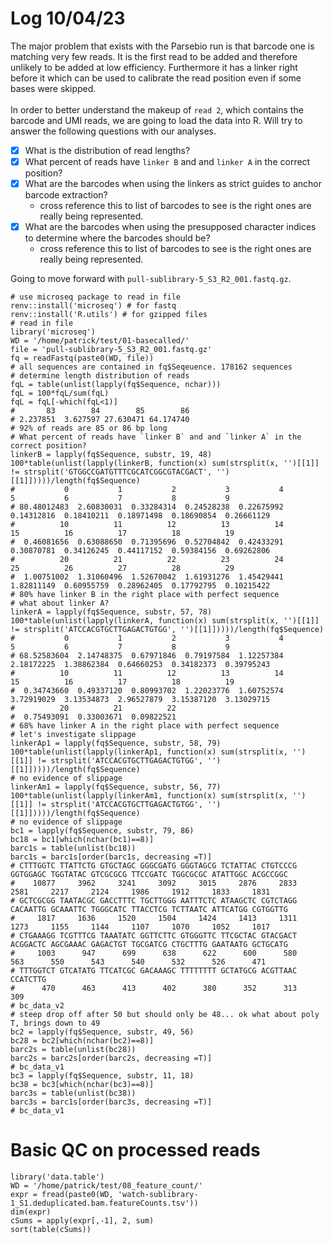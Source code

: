 # Log 10/04/23

The major problem that exists with the Parsebio run is that barcode one is matching very few reads. It is the first read to be added and therefore unlikely to be added at low efficiency. Furthermore it has a linker right before it which can be used to calibrate the read position even if some bases were skipped.\
\
In order to better understand the makeup of `read 2`, which contains the barcode and UMI reads, we are going to load the data into R. Will try to answer the following questions with our analyses.

- [x] What is the distribution of read lengths?
- [x] What percent of reads have `linker B` and and `linker A` in the correct position?
- [x] What are the barcodes when using the linkers as strict guides to anchor barcode extraction?
    - cross reference this to list of barcodes to see is the right ones are really being represented.
- [x] What are the barcodes when using the presupposed character indices to determine where the barcodes should be?
    - cross reference this to list of barcodes to see is the right ones are really being represented.

Going to move forward with `pull-sublibrary-5_S3_R2_001.fastq.gz`.

```{.r}
# use microseq package to read in file
renv::install('microseq') # for fastq
renv::install('R.utils') # for gzipped files
# read in file
library('microseq')
WD = '/home/patrick/test/01-basecalled/'
file = 'pull-sublibrary-5_S3_R2_001.fastq.gz'
fq = readFastq(paste0(WD, file))
# all sequences are contained in fq$Seqeuence. 178162 sequences
# determine length distribution of reads
fqL = table(unlist(lapply(fq$Sequence, nchar)))
fqL = 100*fqL/sum(fqL)
fqL = fqL[-which(fqL<1)]
#       83        84        85        86 
# 2.237851  3.627597 27.630471 64.174740
# 92% of reads are 85 or 86 bp long
# What percent of reads have `linker B` and and `linker A` in the correct position?
linkerB = lapply(fq$Sequence, substr, 19, 48)
100*table(unlist(lapply(linkerB, function(x) sum(strsplit(x, '')[[1]] != strsplit('GTGGCCGATGTTTCGCATCGGCGTACGACT', '')[[1]]))))/length(fq$Sequence)
#           0           1           2           3           4           5           6           7           8           9 
# 80.48012483  2.60830031  0.33284314  0.24528238  0.22675992  0.14312816  0.18410211  0.18971498  0.18690854  0.26661129 
#          10          11          12          13          14          15          16          17          18          19 
#  0.46081656  0.63088650  0.71395696  0.52704842  0.42433291  0.30870781  0.34126245  0.44117152  0.59384156  0.69262806 
#          20          21          22          23          24          25          26          27          28          29 
#  1.00751002  1.31060496  1.52670042  1.61931276  1.45429441  1.82811149  0.60955759  0.28962405  0.17792795  0.10215422 
# 80% have linker B in the right place with perfect sequence
# what about linker A?
linkerA = lapply(fq$Sequence, substr, 57, 78)
100*table(unlist(lapply(linkerA, function(x) sum(strsplit(x, '')[[1]] != strsplit('ATCCACGTGCTTGAGACTGTGG', '')[[1]]))))/length(fq$Sequence)
#           0           1           2           3           4           5           6           7           8           9 
# 68.52583604  2.14748375  0.67971846  0.79197584  1.12257384  2.18172225  1.38862384  0.64660253  0.34182373  0.39795243 
#          10          11          12          13          14          15          16          17          18          19 
#  0.34743660  0.49337120  0.80993702  1.22023776  1.60752574  3.72919029  3.13534873  2.96527879  3.15387120  3.13029715 
#          20          21          22 
#  0.75493091  0.33003671  0.09822521
# 68% have linker A in the right place with perfect sequence
# let's investigate slippage
linkerAp1 = lapply(fq$Sequence, substr, 58, 79)
100*table(unlist(lapply(linkerAp1, function(x) sum(strsplit(x, '')[[1]] != strsplit('ATCCACGTGCTTGAGACTGTGG', '')[[1]]))))/length(fq$Sequence)
# no evidence of slippage
linkerAm1 = lapply(fq$Sequence, substr, 56, 77)
100*table(unlist(lapply(linkerAm1, function(x) sum(strsplit(x, '')[[1]] != strsplit('ATCCACGTGCTTGAGACTGTGG', '')[[1]]))))/length(fq$Sequence)
# no evidence of slippage
bc1 = lapply(fq$Sequence, substr, 79, 86)
bc18 = bc1[which(nchar(bc1)==8)]
barc1s = table(unlist(bc18))
barc1s = barc1s[order(barc1s, decreasing =T)]
# CTTTGGTC TTATTCTG GTGCTAGC GGGCGATG GGGTAGCG TCTATTAC CTGTCCCG GGTGGAGC TGGTATAC GTCGCGCG TTCCGATC TGGCGCGC ATATTGGC ACGCCGGC 
#    10877     3962     3241     3092     3015     2876     2833     2581     2217     2124     1986     1912     1833     1831 
# GCTCGCGG TAATACGC GACCTTTC TGCTTGGG AATTTCTC ATAAGCTC CGTCTAGG CACAATTG GCAAATTC TGGGCATC TTACCTCG TCTTAATC ATTCATGG CGTGGTTG 
#     1817     1636     1520     1504     1424     1413     1311     1273     1155     1144     1107     1070     1052     1017 
# CTGAAAGG TCGTTTCG TAAATATC GGTTCTTC GTGGGTTC TTCGCTAC GTACGACT ACGGACTC AGCGAAAC GAGACTGT TGCGATCG CTGCTTTG GAATAATG GCTGCATG 
#     1003      947      699      638      622      600      580      563      550      543      540      532      526      471 
# TTTGGTCT GTCATATG TTCATCGC GACAAAGC TTTTTTTT GCTATGCG ACGTTAAC CCATCTTG 
#      470      463      413      402      380      352      313      309
# bc_data_v2
# steep drop off after 50 but should only be 48... ok what about poly T, brings down to 49
bc2 = lapply(fq$Sequence, substr, 49, 56)
bc28 = bc2[which(nchar(bc2)==8)]
barc2s = table(unlist(bc28))
barc2s = barc2s[order(barc2s, decreasing =T)]
# bc_data_v1
bc3 = lapply(fq$Sequence, substr, 11, 18)
bc38 = bc3[which(nchar(bc3)==8)]
barc3s = table(unlist(bc38))
barc3s = barc1s[order(barc3s, decreasing =T)]
# bc_data_v1
```

# Basic QC on processed reads 

```{.r}
library('data.table')
WD = '/home/patrick/test/08_feature_count/'
expr = fread(paste0(WD, 'watch-sublibrary-1_S1.deduplicated.bam.featureCounts.tsv'))
dim(expr)
cSums = apply(expr[,-1], 2, sum)
sort(table(cSums))
